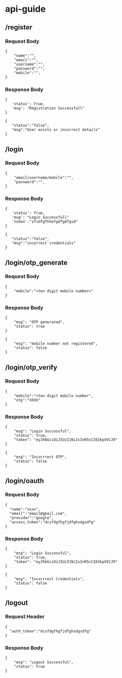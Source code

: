 # api-guide

## /register

### Request Body

```
{
    "name":"",
    "email":"",
    "username":"",
    "password":"",
    "mobile":"",
}
```

### Response Body

```
{
   'status': True,
   'msg': "Registration Successfull"
}
```

```
{
   "status":"false",
   "msg":"User exists or incorrect details"
}
```

## /login

### Request Body

```
{
    "email/username/mobile":"",
    "password":"",
}
```

### Response Body

```
{
   'status': True,
   'msg': "Login Successfull"
   'token':"sfsdfgfhhefgdfgdfgsd"
}
```

```
{
   "status":"false",
   "msg":"incorrect credentials"
}
```

## /login/otp_generate

### Request Body

```
{
	"mobile":"<ten digit mobile number>"
}
```

### Response Body

```
{
    "msg": "OTP generated",
    "status": true
}
```

```
{
    "msg": "mobile number not registered",
    "status": false
}
```

## /login/otp_verify

### Request Body

```
{
	"mobile":"<ten digit mobile number",
	"otp":"XXXX"
}
```

### Response Body

```
{
    "msg": "Login Successful",
    "status": true,
    "token": "eyJhbGciOiJIUzI1NiIsInR5cCI6IkpXVCJ9"
}
```

```
{
    "msg": "Incorrrect OTP",
    "status": false
}
```

## /login/oauth

### Request Body

```
{
  "name":"xxxx",
  "email":"email@gmail.com",
  "provider":"google",
  "access_token":"dcsfdgfhgfjdfghsdgsdfg"
}
```

### Response Body

```
{
    "msg": "Login Successful",
    "status": true,
    "token": "eyJhbGciOiJIUzI1NiIsInR5cCI6IkpXVCJ9"
}
```

```
{
    "msg": "Incorrrect Credentials",
    "status": false
}
```

## /logout

### Request Header

```
{
  "auth_token":"dcsfdgfhgfjdfghsdgsdfg"
}
```

### Response Body

```
{
    "msg": "Logout Successful",
    "status": true
}
```
